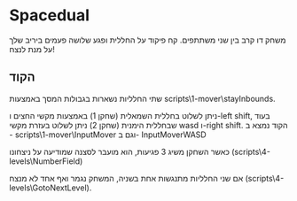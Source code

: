 # Spacedual
משחק דו קרב בין שני משתתפים. קח פיקוד על החללית ופגע שלושה פעמים ביריב שלך על מנת לנצח!

## הקוד
שתי החלליות נשארות בגבולות המסך באמצעות scripts\1-mover\stayInbounds.

ניתן לשלוט בחללית השמאלית (שחקן 1) באמצעות מקשי החצים ו-left shift, בעוד שבחללית הימנית (שחקן 2) ניתן לשלוט בעזרת מקשי wasd ו-right shift.
הקוד נמצא ב - scripts\1-mover\InputMover וגם ב- InputMoverWASD

כאשר השחקן משיג 3 פגיעות, הוא מועבר לסצנה שמודיעה על ניצחונו (scripts\4-levels\NumberField)

אם שני החלליות מתנגשות אחת בשניה, המשחק נגמר ואף אחד לא מנצח (scripts\4-levels\GotoNextLevel).